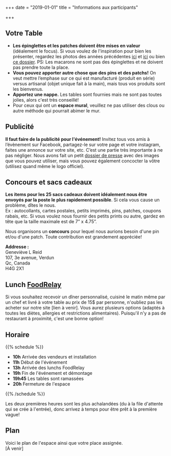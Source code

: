 +++
date = "2019-01-01"
title = "Informations aux participants"

+++

## Votre Table

* **Les épinglettes et les patches doivent être mises en valeur** (idéalement le focus). Si vous voulez de l'inspiration pour bien les présenter, regardez les photos des années précédentes [ici](https://www.facebook.com/pg/pinpatchmtl/photos/?tab=album&album_id=1859504404379076) et [ici](https://drive.google.com/open?id=152D07kkYE9Yt6koKcjMH7sDB1pCxVtCC) ou bien [ce dossier](https://drive.google.com/open?id=1vNId0-vskRkUlqIJTUpTBmDPAEjKr6-d). PS: Les macarons ne sont pas des épinglettes et ne doivent pas prendre toute la place.
* **Vous pouvez apporter autre chose que des pins et des patchs!** On veut mettre l’emphase sur ce qui est manufacturé (produit en série) versus artisanal (objet unique fait à la main), mais tous vos produits sont les bienvenus.
* **Apportez une nappe.** Les tables sont fournies mais ne sont pas toutes jolies, alors c'est très conseillé!
* Pour ceux qui ont un **espace mural**, veuillez ne pas utiliser des clous ou autre méthode qui pourrait abimer le mur.

## Publicité

**Il faut faire de la publicité pour l'événement!** Invitez tous vos amis à l’évènement sur Facebook, partagez-le sur votre page et votre instagram, faites une annonce sur votre site, etc. C’est une partie très importante à ne pas négliger. Nous avons fait un petit [dossier de presse](https://drive.google.com/open?id=115zCAZv-7cWTbR7-A2UWM4twfR22vWHK) avec des images que vous pouvez utiliser, mais vous pouvez également concocter la vôtre (utilisez quand même le logo officiel).


## Concours et sacs cadeaux

**Les items pour les 25 sacs cadeaux doivent idéalement nous être envoyés par la poste le plus rapidement possible**. Si cela vous cause un problème, dîtes le nous.  
Ex : autocollants, cartes postales, petits imprimés, pins, patches, coupons rabais, etc. Si vous voulez nous fournir des petits prints ou autre, gardez en tête que la taille maximale est de 7” x 4.75”.

Nous organisons un **concours** pour lequel nous aurions besoin d'une pin et/ou d'une patch. Toute contribution est grandement appréciée!

**Addresse :**  
Geneviève L Reid  
107, 3e avenue, Verdun  
Qc, Canada  
H4G 2X1

## Lunch [FoodRelay](https://foodrelay.ca/)

Si vous souhaitez recevoir un dîner personnalisé, cuisiné le matin même par un chef et livré à votre table au prix de 15$ par personne, n'oubliez pas les acheter sur notre site \[lien à venir\]. Vous aurez plusieurs options (adaptés à toutes les diètes, allergies et restrictions alimentaires). Puisqu'il n'y a pas de restaurant à proximité, c'est une bonne option!

## Horaire

{{% schedule %}}

* **10h** Arrivée des vendeurs et installation
* **11h** Début de l'événement
* **13h**  Arrivée des lunchs FoodRelay
* **19h** Fin de l'événement et démontage
* **19h45** Les tables sont ramassées
* **20h** Fermeture de l'espace

{{% /schedule %}}

Les deux premières heures sont les plus achalandées (du à la file d'attente qui se crée à l'entrée), donc arrivez à temps pour être prêt à la première vague!

## Plan

Voici le plan de l'espace ainsi que votre place assignée.  
\[À venir\]
